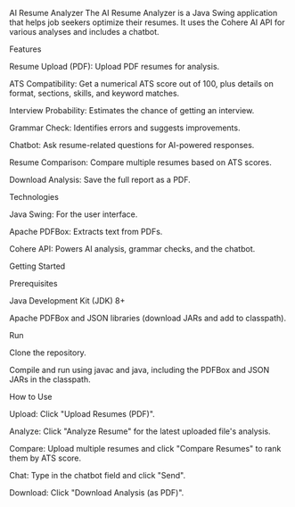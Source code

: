AI Resume Analyzer
The AI Resume Analyzer is a Java Swing application that helps job seekers optimize their resumes. It uses the Cohere AI API for various analyses and includes a chatbot.

Features

Resume Upload (PDF): Upload PDF resumes for analysis.

ATS Compatibility: Get a numerical ATS score out of 100, plus details on format, sections, skills, and keyword matches.

Interview Probability: Estimates the chance of getting an interview.

Grammar Check: Identifies errors and suggests improvements.

Chatbot: Ask resume-related questions for AI-powered responses.

Resume Comparison: Compare multiple resumes based on ATS scores.

Download Analysis: Save the full report as a PDF.

Technologies

Java Swing: For the user interface.

Apache PDFBox: Extracts text from PDFs.

Cohere API: Powers AI analysis, grammar checks, and the chatbot.

Getting Started

Prerequisites

Java Development Kit (JDK) 8+

Apache PDFBox and JSON libraries (download JARs and add to classpath).

Run

Clone the repository.

Compile and run using javac and java, including the PDFBox and JSON JARs in the classpath.

How to Use

Upload: Click "Upload Resumes (PDF)".

Analyze: Click "Analyze Resume" for the latest uploaded file's analysis.

Compare: Upload multiple resumes and click "Compare Resumes" to rank them by ATS score.

Chat: Type in the chatbot field and click "Send".

Download: Click "Download Analysis (as PDF)".

